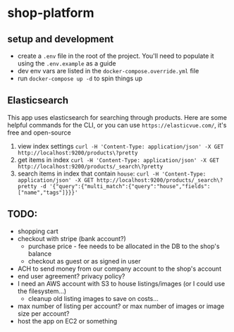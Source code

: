 # shop-platform

## setup and development

- create a `.env` file in the root of the project. You'll need to populate it using the `.env.example` as a guide
- dev env vars are listed in the `docker-compose.override.yml` file
- run `docker-compose up -d` to spin things up

## Elasticsearch

This app uses elasticsearch for searching through products. Here are some helpful commands for the CLI, or you can use `https://elasticvue.com/`, it's free and open-source

1. view index settings `curl -H 'Content-Type: application/json' -X GET http://localhost:9200/products\?pretty`
2. get items in index `curl -H 'Content-Type: application/json' -X GET http://localhost:9200/products/_search\?pretty`
3. search items in index that contain `house`: `curl -H 'Content-Type: application/json' -X GET http://localhost:9200/products/_search\?pretty -d '{"query":{"multi_match":{"query":"house","fields":["name","tags"]}}}'`

## TODO:

- shopping cart
- checkout with stripe (bank account?)
  - purchase price - fee needs to be allocated in the DB to the shop's balance
  - checkout as guest or as signed in user
- ACH to send money from our company account to the shop's account
- end user agreement? privacy policy?
- I need an AWS account with S3 to house listings/images (or I could use the filesystem...)
  - cleanup old listing images to save on costs...
- max number of listing per account? or max number of images or image size per account?
- host the app on EC2 or something
